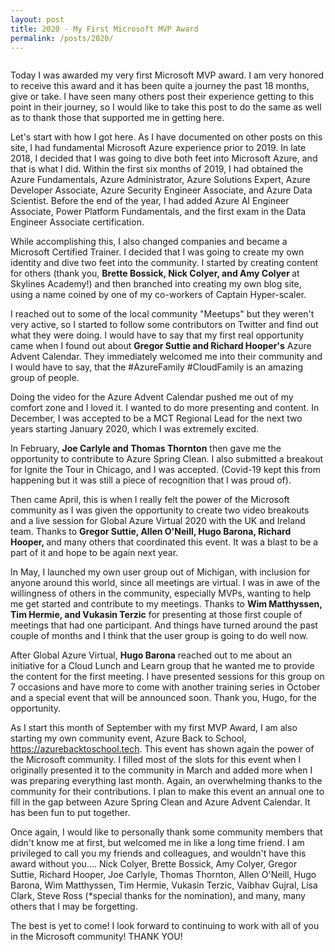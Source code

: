 ```yaml
---
layout: post
title: 2020 - My First Microsoft MVP Award
permalink: /posts/2020/ 
---
```


<!-- wp:image {"align":"center","id":904,"sizeSlug":"large"} -->
<div class="wp-block-image"><figure class="aligncenter size-large"><img src="https://captainhyperscaler.files.wordpress.com/2020/09/mvpaward2020.png?w=243" alt="" class="wp-image-904"/></figure></div>
<!-- /wp:image -->

<!-- wp:paragraph -->
<p>Today I was awarded my very first Microsoft MVP award.  I am very honored to receive this award and it has been quite a journey the past 18 months, give or take.  I have seen many others post their experience getting to this point in their journey, so I would like to take this post to do the same as well as to thank those that supported me in getting here.</p>
<!-- /wp:paragraph -->

<!-- wp:paragraph -->
<p>Let's start with how I got here.  As I have documented on other posts on this site, I had fundamental Microsoft Azure experience prior to 2019.  In late 2018, I decided that I was going to dive both feet into Microsoft Azure, and that is what I did.  Within the first six months of 2019, I had obtained the Azure Fundamentals, Azure Administrator, Azure Solutions Expert, Azure Developer Associate, Azure Security Engineer Associate, and Azure Data Scientist.  Before the end of the year, I had added Azure AI Engineer Associate, Power Platform Fundamentals, and the first exam in the Data Engineer Associate certification.</p>
<!-- /wp:paragraph -->

<!-- wp:paragraph -->
<p>While accomplishing this, I also changed companies and became a Microsoft Certified Trainer.  I decided that I was going to create my own identity and dive two feet into the community.  I started by creating content for others (thank you, <strong>Brette Bossick, Nick Colyer, and Amy Colyer </strong>at Skylines Academy!) and then branched into creating my own blog site, using a name coined by one of my co-workers of Captain Hyper-scaler.  </p>
<!-- /wp:paragraph -->

<!-- wp:paragraph -->
<p>I reached out to some of the local community "Meetups" but they weren't very active, so I started to follow some contributors on Twitter and find out what they were doing.  I would have to say that my first real opportunity came when I found out about <strong>Gregor Suttie and Richard Hooper's</strong> Azure Advent Calendar.  They immediately welcomed me into their community and I would have to say, that the #AzureFamily #CloudFamily is an amazing group of people.</p>
<!-- /wp:paragraph -->

<!-- wp:paragraph -->
<p>Doing the video for the Azure Advent Calendar pushed me out of my comfort zone and I loved it.  I wanted to do more presenting and content.  In December, I was accepted to be a MCT Regional Lead for the next two years starting January 2020, which I was extremely excited.  </p>
<!-- /wp:paragraph -->

<!-- wp:paragraph -->
<p>In February, <strong>Joe Carlyle and Thomas Thornton</strong> then gave me the opportunity to contribute to Azure Spring Clean.  I also submitted a breakout for Ignite the Tour in Chicago, and I was accepted. (Covid-19 kept this from happening but it was still a piece of recognition that I was proud of).</p>
<!-- /wp:paragraph -->

<!-- wp:paragraph -->
<p>Then came April, this is when I really felt the power of the Microsoft community as I was given the opportunity to create two video breakouts and a live session for Global Azure Virtual 2020 with the UK and Ireland team.  Thanks to <strong>Gregor Suttie, Allen O'Neill, Hugo Barona, Richard Hooper, </strong>and many others that coordinated this event.  It was a blast to be a part of it and hope to be again next year.</p>
<!-- /wp:paragraph -->

<!-- wp:paragraph -->
<p>In May, I launched my own user group out of Michigan, with inclusion for anyone around this world, since all meetings are virtual.  I was in awe of the willingness of others in the community, especially MVPs, wanting to help me get started and contribute to my meetings.  Thanks to <strong>Wim Matthyssen, Tim Hermie, and Vukasin Terzic</strong> for presenting at those first couple of meetings that had one participant.  And things have turned around the past couple of months and I think that the user group is going to do well now.</p>
<!-- /wp:paragraph -->

<!-- wp:paragraph -->
<p>After Global Azure Virtual, <strong>Hugo Barona</strong> reached out to me about an initiative for a Cloud Lunch and Learn group that he wanted me to provide the content for the first meeting.  I have presented sessions for this group on 7 occasions and have more to come with another training series in October and a special event that will be announced soon.  Thank you, Hugo, for the opportunity.</p>
<!-- /wp:paragraph -->

<!-- wp:paragraph -->
<p>As I start this month of September with my first MVP Award, I am also starting my own community event, Azure Back to School, <a rel="noreferrer noopener" href="https://azurebacktoschool.tech" target="_blank">https://azurebacktoschool.tech</a>.  This event has shown again the power of the Microsoft community.  I filled most of the slots for this event when I originally presented it to the community in March and added more when I was preparing everything last month.  Again, an overwhelming thanks to the community for their contributions.  I plan to make this event an annual one to fill in the gap between Azure Spring Clean and Azure Advent Calendar.  It has been fun to put together.</p>
<!-- /wp:paragraph -->

<!-- wp:paragraph -->
<p>Once again, I would like to personally thank some community members that didn't know me at first, but welcomed me in like a long time friend.  I am privileged to call you my friends and colleagues, and wouldn't have this award without you.... Nick Colyer, Brette Bossick, Amy Colyer, Gregor Suttie, Richard Hooper, Joe Carlyle, Thomas Thornton, Allen O'Neill, Hugo Barona, Wim Matthyssen, Tim Hermie, Vukasin Terzic, Vaibhav Gujral, Lisa Clark, Steve Ross (*special thanks for the nomination), and many, many others that I may be forgetting.</p>
<!-- /wp:paragraph -->

<!-- wp:paragraph -->
<p>The best is yet to come! I look forward to continuing to work with all of you in the Microsoft community!  THANK YOU!</p>
<!-- /wp:paragraph -->